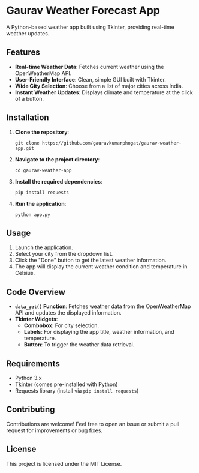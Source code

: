 # Gaurav Weather Forecast App

A Python-based weather app built using Tkinter, providing real-time weather updates.

## Features

- **Real-time Weather Data**: Fetches current weather using the OpenWeatherMap API.
- **User-Friendly Interface**: Clean, simple GUI built with Tkinter.
- **Wide City Selection**: Choose from a list of major cities across India.
- **Instant Weather Updates**: Displays climate and temperature at the click of a button.

## Installation

1. **Clone the repository**:
   ```
   git clone https://github.com/gauravkumarphogat/gaurav-weather-app.git
   ```
   
2. **Navigate to the project directory**:
   ```
   cd gaurav-weather-app
   ```

3. **Install the required dependencies**:
   ```
   pip install requests
   ```

4. **Run the application**:
   ```
   python app.py
   ```

## Usage

1. Launch the application.
2. Select your city from the dropdown list.
3. Click the "Done" button to get the latest weather information.
4. The app will display the current weather condition and temperature in Celsius.

## Code Overview

- **`data_get()` Function**: Fetches weather data from the OpenWeatherMap API and updates the displayed information.
- **Tkinter Widgets**:
  - **Combobox**: For city selection.
  - **Labels**: For displaying the app title, weather information, and temperature.
  - **Button**: To trigger the weather data retrieval.

## Requirements

- Python 3.x
- Tkinter (comes pre-installed with Python)
- Requests library (install via `pip install requests`)

## Contributing

Contributions are welcome! Feel free to open an issue or submit a pull request for improvements or bug fixes.

## License

This project is licensed under the MIT License.
